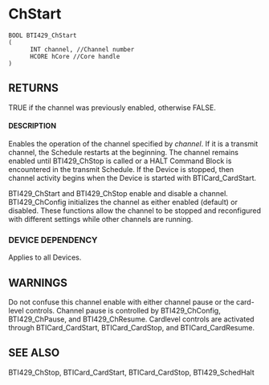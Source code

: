 # **ChStart**

```
BOOL BTI429_ChStart
(
      INT channel, //Channel number
      HCORE hCore //Core handle
)
```
## **RETURNS**

TRUE if the channel was previously enabled, otherwise FALSE.

#### **DESCRIPTION**

Enables the operation of the channel specified by *channel*. If it is a transmit channel, the Schedule restarts at the beginning. The channel remains enabled until BTI429\_ChStop is called or a HALT Command Block is encountered in the transmit Schedule. If the Device is stopped, then channel activity begins when the Device is started with BTICard\_CardStart.

BTI429\_ChStart and BTI429\_ChStop enable and disable a channel. BTI429\_ChConfig initializes the channel as either enabled (default) or disabled. These functions allow the channel to be stopped and reconfigured with different settings while other channels are running.

### **DEVICE DEPENDENCY**

Applies to all Devices.

## **WARNINGS**

Do not confuse this channel enable with either channel pause or the card-level controls. Channel pause is controlled by BTI429\_ChConfig, BTI429\_ChPause, and BTI429\_ChResume. Cardlevel controls are activated through BTICard\_CardStart, BTICard\_CardStop, and BTICard\_CardResume.

## **SEE ALSO**

BTI429\_ChStop, BTICard\_CardStart, BTICard\_CardStop, BTI429\_SchedHalt